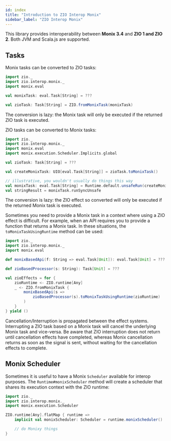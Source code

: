 ```yaml
---
id: index
title: "Introduction to ZIO Interop Monix"
sidebar_label: "ZIO Interop Monix"
---
```


This library provides interoperability between **Monix 3.4** and **ZIO 1 and ZIO 2**. Both JVM and Scala.js are supported.

## Tasks

Monix tasks can be converted to ZIO tasks:

```scala
import zio._
import zio.interop.monix._
import monix.eval

val monixTask: eval.Task[String] = ???

val zioTask: Task[String] = ZIO.fromMonixTask(monixTask)
```

The conversion is lazy: the Monix task will only be executed if the returned ZIO task is executed.

ZIO tasks can be converted to Monix tasks:

```scala
import zio._
import zio.interop.monix._
import monix.eval
import monix.execution.Scheduler.Implicits.global

val zioTask: Task[String] = ???

val createMonixTask: UIO[eval.Task[String]] = zioTask.toMonixTask()

// illustrative, you wouldn't usually do things this way
val monixTask: eval.Task[String] = Runtime.default.unsafeRun(createMonixTask)
val stringResult = monixTask.runSyncUnsafe
```

The conversion is lazy: the ZIO effect so converted will only be executed if the returned Monix task is executed.

Sometimes you need to provide a Monix task in a context where using a ZIO effect is difficult. For example, when an API requires you to provide a function that returns a Monix task. In these situations, the `toMonixTaskUsingRuntime` method can be used:

```scala
import zio._
import zio.interop.monix._
import monix.eval

def monixBasedApi(f: String => eval.Task[Unit]): eval.Task[Unit] = ???

def zioBasedProcessor(s: String): Task[Unit] = ???

val zioEffects = for {
    zioRuntime <- ZIO.runtime[Any]
    _ <- ZIO.fromMonixTask {
        monixBasedApi(s =>
            zioBasedProcessor(s).toMonixTaskUsingRuntime(zioRuntime)
        )
    }
} yield ()
```

Cancellation/Interruption is propagated between the effect systems. Interrupting a ZIO task based on a Monix task will cancel the underlying Monix task and vice-versa. Be aware that ZIO interruption does not return until cancellation effects have completed, whereas Monix cancellation returns as soon as the signal is sent, without waiting for the cancellation effects to complete.

## Monix Scheduler

Sometimes it is useful to have a Monix `Scheduler` available for interop purposes. The `Runtime#monixScheduler` method will create a scheduler that shares its execution context with the ZIO runtime:

```scala
import zio._
import zio.interop.monix._
import monix.execution.Scheduler

ZIO.runtime[Any].flatMap { runtime =>
    implicit val monixScheduler: Scheduler = runtime.monixScheduler()

    // do Monixy things
}
```
